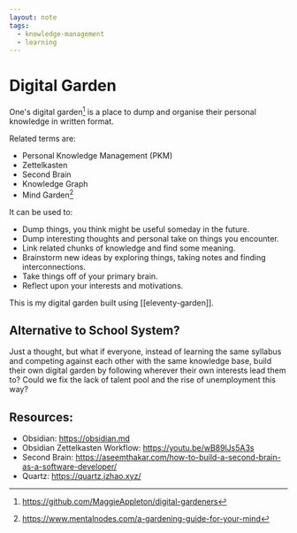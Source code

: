 ```yaml
---
layout: note
tags:
  - knowledge-management
  - learning
---
```


# Digital Garden

One's digital garden[^1] is a place to dump and organise their personal knowledge in written format.

Related terms are:

- Personal Knowledge Management (PKM)
- Zettelkasten
- Second Brain
- Knowledge Graph
- Mind Garden[^2]

It can be used to:

- Dump things, you think might be useful someday in the future.
- Dump interesting thoughts and personal take on things you encounter.
- Link related chunks of knowledge and find some meaning.
- Brainstorm new ideas by exploring things, taking notes and finding interconnections.
- Take things off of your primary brain.
- Reflect upon your interests and motivations.

This is my digital garden built using [[eleventy-garden]].

## Alternative to School System?

Just a thought, but what if everyone, instead of learning the same syllabus and competing against each other
with the same knowledge base, build their own digital garden by following wherever their own interests
lead them to? Could we fix the lack of talent pool and the rise of unemployment this way?

## Resources:

- Obsidian: https://obsidian.md
- Obsidian Zettelkasten Workflow: https://youtu.be/wB89lJs5A3s
- Second Brain: https://aseemthakar.com/how-to-build-a-second-brain-as-a-software-developer/
- Quartz: https://quartz.jzhao.xyz/

[^1]: https://github.com/MaggieAppleton/digital-gardeners
[^2]: https://www.mentalnodes.com/a-gardening-guide-for-your-mind
